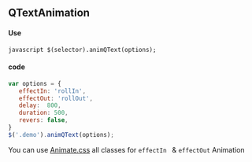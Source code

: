 ## QTextAnimation

#### Use
```javascript $(selector).animQText(options); ```

#### code
```javascript
var options = {
   effectIn: 'rollIn',
   effectOut: 'rollOut',
   delay:  800,
   duration: 500,
   revers: false,
}
$('.demo').animQText(options);
```
You can use [Animate.css](https://daneden.github.io/animate.css/) all classes for `` effectIn  `` & `` effectOut `` Animation
